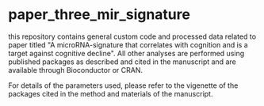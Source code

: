 # paper_three_mir_signature
this repository contains general custom code and processed data related to paper titled "A microRNA-signature that correlates with cognition and is a target against cognitive decline". All other analyses are performed using published packages as described and cited in the manuscript and are available through Bioconductor or CRAN. 

For details of the parameters used, please refer to the vigenette of the packages cited in the method and materials of the manuscript. 





